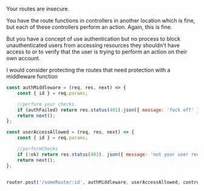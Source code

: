 Your routes are insecure. 

You have the route functions in controllers in another location which is fine, but each of these controllers perform an action. Again, this is fine. 

But you have a concept of use authentication but no process to block unauthenticated users from accessing resources they shouldn't have access to 
or to verify that the user is trying to perform an action on their own account. 

I would consider protecting the routes that need protection with a middleware function 

```js
const authMiddleware = (req, res, next) => {
    const { id } = req.params;

    //perform your checks. 
    if (authFailed) return res.status(401).json({ message: 'fuck off' });
    return next();
};

const userAccessAllowed = (req, res, next) => {
    const { id } = req.params;

    //performChecks
    if (!ok) return res.status(403). json({ message: 'not your user record is it there mate' });
    return next();
};


router.post('/someRoute/:id', authMiddleware, userAccessAllowed, controllerFunction);

```